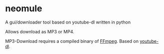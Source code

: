 # neomule
A gui/downloader tool based on youtube-dl written in python

Allows download as MP3 or MP4.

MP3-Download requires a compiled binary of [FFmpeg](https://github.com/FFmpeg/FFmpeg).
Based on [youtube-dl](https://github.com/ytdl-org/youtube-dl).
